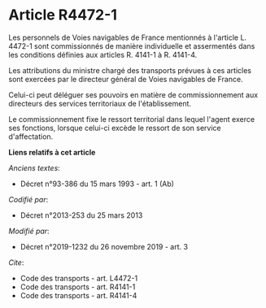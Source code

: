# Article R4472-1

Les personnels de Voies navigables de France mentionnés à l'article L. 4472-1 sont commissionnés de manière individuelle et
assermentés dans les conditions définies aux articles R. 4141-1 à R. 4141-4. 

Les attributions du ministre chargé des transports prévues à ces articles sont exercées par le directeur général de Voies
navigables de France. 

Celui-ci peut déléguer ses pouvoirs en matière de commissionnement aux directeurs des services territoriaux de
l'établissement. 

Le commissionnement fixe le ressort territorial dans lequel l'agent exerce ses fonctions, lorsque celui-ci excède le ressort
de son service d'affectation.

**Liens relatifs à cet article**

_Anciens textes_:

  - Décret n°93-386 du 15 mars 1993 - art. 1 (Ab)

_Codifié par_:

  - Décret n°2013-253 du 25 mars 2013

_Modifié par_:

  - Décret n°2019-1232 du 26 novembre 2019 - art. 3

_Cite_:

  - Code des transports - art. L4472-1
  - Code des transports - art. R4141-1
  - Code des transports - art. R4141-4
